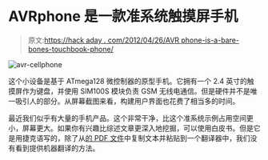 # AVRphone 是一款准系统触摸屏手机

> 原文:[https://hack aday . com/2012/04/26/AVR phone-is-a-bare-bones-touchbook-phone/](https://hackaday.com/2012/04/26/avrphone-is-a-barebones-touchscreen-cellphone/)

![](../Images/c112d9b23a4838f43af65e6193e7159f.png "avr-cellphone")

这个小设备是基于 ATmega128 微控制器的原型手机。它拥有一个 2.4 英寸的触摸屏作为键盘，并使用 SIM100S 模块负责 GSM 无线电通信。但是硬件并不是唯一吸引人的部分。从屏幕截图来看，构建用户界面也花费了相当多的时间。

最近我们似乎有大量的手机产品。这个非常干净，比这个准系统示例占用空间更小，屏幕更大。如果你有兴趣比综述文章更深入地挖掘，可以使用白皮书。但是它是用捷克语写的，除了从[的 PDF 文件](http://dir.adamh.cz/soc2011/soc2011.pdf)中复制文本并粘贴到一个翻译器中，我们没有看到提供机器翻译的方法。